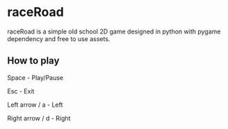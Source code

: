 # raceRoad

raceRoad is a simple old school 2D game designed in python with pygame dependency and free to use assets.

## How to play

Space - Play/Pause

Esc - Exit

Left arrow / a - Left

Right arrow / d - Right
